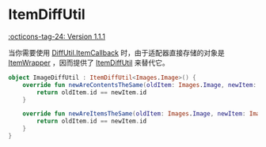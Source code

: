 # ItemDiffUtil

[:octicons-tag-24: Version 1.1.1](https://sakurajimamaii.github.io/AVE-DOC/version/VastAdapter/#111)

当你需要使用 [DiffUtil.ItemCallback](https://developer.android.com/reference/androidx/recyclerview/widget/DiffUtil.ItemCallback) 时，由于适配器直接存储的对象是 [ItemWrapper](https://api.ave.entropy2020.cn/adapter/com.ave.vastgui.adapter.base/-item-wrapper/index.html) ，因而提供了 [ItemDiffUtil](https://api.ave.entropy2020.cn/adapter/com.ave.vastgui.adapter.base/-item-diff-util/index.html) 来替代它。

```kotlin
object ImageDiffUtil : ItemDiffUtil<Images.Image>() {
    override fun newAreContentsTheSame(oldItem: Images.Image, newItem: Images.Image): Boolean {
        return oldItem.id == newItem.id
    }

    override fun newAreItemsTheSame(oldItem: Images.Image, newItem: Images.Image): Boolean {
        return oldItem.id == newItem.id
    }
}
```
